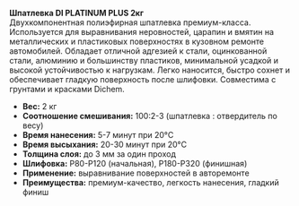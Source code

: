 **Шпатлевка DI PLATINUM PLUS 2кг**  
Двухкомпонентная полиэфирная шпатлевка премиум-класса. Используется для выравнивания неровностей, царапин и вмятин на металлических и пластиковых поверхностях в кузовном ремонте автомобилей. Обладает отличной адгезией к стали, оцинкованной стали, алюминию и большинству пластиков, минимальной усадкой и высокой устойчивостью к нагрузкам. Легко наносится, быстро сохнет и обеспечивает гладкую поверхность после шлифовки. Совместима с грунтами и красками Dichem.

- **Вес:** 2 кг  
- **Соотношение смешивания:** 100:2-3 (шпатлевка : отвердитель по весу)  
- **Время нанесения:** 5-7 минут при 20°C  
- **Время высыхания:** 20-30 минут при 20°C  
- **Толщина слоя:** до 3 мм за один проход  
- **Шлифовка:** P80-P120 (начальная), P180-P320 (финишная)  
- **Применение:** выравнивание поверхностей в авторемонте  
- **Преимущества:** премиум-качество, легкость нанесения, гладкий финиш  


